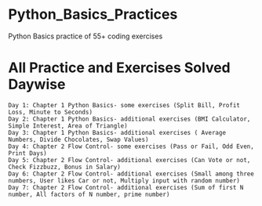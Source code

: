 # Python_Basics_Practices
Python Basics practice of 55+ coding exercises

# All Practice and Exercises Solved Daywise
    Day 1: Chapter 1 Python Basics- some exercises (Split Bill, Profit Loss, Minute to Seconds)
    Day 2: Chapter 1 Python Basics- additional exercises (BMI Calculator, Simple Interest, Area of Triangle)
    Day 3: Chapter 1 Python Basics- additional exercises ( Average Numbers, Divide Chocolates, Swap Values)
    Day 4: Chapter 2 Flow Control- some exercises (Pass or Fail, Odd Even, Print Days)
    Day 5: Chapter 2 Flow Control- additional exercises (Can Vote or not, Check Fizzbuzz, Bonus in Salary)
    Day 6: Chapter 2 Flow Control- additional exercises (Small among three numbers, User likes Car or not, Multiply input with random number)
    Day 7: Chapter 2 Flow Control- additional exercises (Sum of first N number, All factors of N number, prime number)
